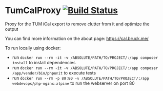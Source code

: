 TumCalProxy [![Build Status](https://travis-ci.org/kordianbruck/TumCalProxy.svg)](https://travis-ci.org/kordianbruck/TumCalProxy)
===========

Proxy for the TUM iCal export to remove clutter from it and optimize the output

You can find more information on the about page: https://cal.bruck.me/

To run locally using docker:
 - run `docker run --rm -it -v /ABSOLUTE/PATH/TO/PROJECT/:/app composer install` to install dependencies
 - run `docker run --rm -it -v /ABSOLUTE/PATH/TO/PROJECT/:/app composer /app/vendor/bin/phpunit` to execute tests
 - run `docker run --rm -p 80:80 -v /ABSOLUTE/PATH/TO/PROJECT/:/app webdevops/php-nginx:alpine` to run the webserver on port 80

